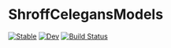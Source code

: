 # ShroffCelegansModels

[![Stable](https://img.shields.io/badge/docs-stable-blue.svg)](https://JaneliaSciComp.github.io/ShroffCelegansModels.jl/stable/)
[![Dev](https://img.shields.io/badge/docs-dev-blue.svg)](https://JaneliaSciComp.github.io/ShroffCelegansModels.jl/dev/)
[![Build Status](https://github.com/JaneliaSciComp/ShroffCelegansModels.jl/actions/workflows/CI.yml/badge.svg?branch=main)](https://github.com/JaneliaSciComp/ShroffCelegansModels.jl/actions/workflows/CI.yml?query=branch%3Amain)
